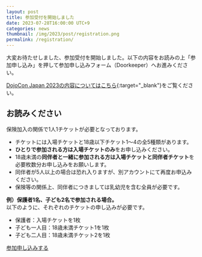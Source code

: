 ```yaml
---
layout: post
title: 参加受付を開始しました
date: 2023-07-28T16:00:00 UTC+9
categories: news
thumbnail: /img/2023/post/registration.png
permalink: /registration/
---
```

大変お待たせしました、参加受付を開始しました。以下の内容をお読みの上「参加申し込み」を押して参加申し込みフォーム（Doorkeeper）へお進みください。

[DojoCon Japan 2023の内容についてはこちら](/event-summary/){:target="_blank"}をご覧ください。

## お読みください
保険加入の関係で1人1チケットが必要となっております。

- チケットには入場チケットと18歳以下チケット1～4の全5種類があります。
- **ひとりで参加される方は入場チケットのみ**をお申し込みください。
- 18歳未満の**同伴者と一緒に参加される方は入場チケットと同伴者チケット**を必要枚数分お申し込みをお願いします。
- 同伴者が5人以上の場合は恐れ入りますが、別アカウントにて再度お申込みください。
- 保険等の関係上、同伴者につきましては乳幼児を含む全員が必要です。

**例）保護者1名、子ども2名で参加される場合。**  
以下のように、それぞれのチケットの申し込みが必要です。
- 保護者：入場チケットを1枚
- 子ども一人目：18歳未満チケット1を1枚
- 子ども二人目：18歳未満チケット2を1枚

<div class='entry'>
    <a href="{{ site.registration }}" class="button" rel="noopener" target="_blank">参加申し込みする</a>
</div>

